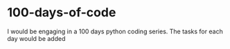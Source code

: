 # 100-days-of-code
I would be engaging in a 100 days python coding series. The tasks for each day would be added
